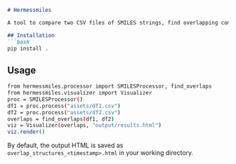 ```markdown
# Hermessmiles

A tool to compare two CSV files of SMILES strings, find overlapping compounds by InChIKey prefix, and generate an HTML visualization of matching structures.

## Installation
```bash
pip install .
```

## Usage
```bash
from hermessmiles.processor import SMILESProcessor, find_overlaps
from hermessmiles.visualizer import Visualizer
proc = SMILESProcessor()
df1 = proc.process("assets/df1.csv")
df2 = proc.process("assets/df2.csv")
overlaps = find_overlaps(df1, df2)
viz = Visualizer(overlaps, "output/results.html")
viz.render()
```

By default, the output HTML is saved as `overlap_structures_<timestamp>.html` in your working directory.